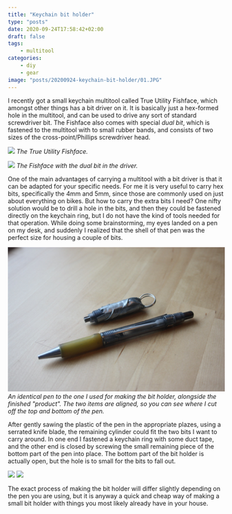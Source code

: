 ```yaml
---
title: "Keychain bit holder"
type: "posts"
date: 2020-09-24T17:58:42+02:00
draft: false
tags:
    - multitool
categories:
    - diy
    - gear
image: "posts/20200924-keychain-bit-holder/01.JPG"
---
```


I recently got a small keychain multitool called True Utility Fishface, which
amongst other things has a bit driver on it. It is basically just a hex-formed
hole in the multitool, and can be used to drive any sort of standard
screwdriver bit. The Fishface also comes with special *dual bit*, which is
fastened to the multitool with to small rubber bands, and consists of two sizes
of the cross-point/Phillips screwdriver head.

![](/posts/20200924-keychain-bit-holder/02.JPG)
*The True Utility Fishface.*

![](/posts/20200924-keychain-bit-holder/03.JPG)
*The Fishface with the dual bit in the driver.*

One of the main advantages of carrying a multitool with a bit driver is that it
can be adapted for your specific needs. For me it is very useful to carry hex
bits, specifically the 4mm and 5mm, since those are commonly used on just about
everything on bikes. But how to carry the extra bits I need? One nifty solution
would be to drill a hole in the bits, and then they could be fastened directly
on the keychain ring, but I do not have the kind of tools needed for that
operation. While doing some brainstorming, my eyes landed on a pen on my desk,
and suddenly I realized that the shell of that pen was the perfect size for
housing a couple of bits.

![](/posts/20200924-keychain-bit-holder/04.JPG)
*An identical pen to the one I used for making the bit holder, alongside the
finished "product". The two items are aligned, so you can see where I cut off
the top and bottom of the pen.*

After gently sawing the plastic of the pen in the appropriate plazes, using a
serrated knife blade, the remaining cylinder could fit the two bits I want to
carry around. In one end I fastened a keychain ring with some duct tape, and
the other end is closed by screwing the small remaining piece of the bottom
part of the pen into place. The bottom part of the bit holder is actually open,
but the hole is to small for the bits to fall out. 

![](/posts/20200924-keychain-bit-holder/05.JPG)
![](/posts/20200924-keychain-bit-holder/06.JPG)

The exact process of making the bit holder will differ
slightly depending on the pen you are using, but it is anyway a quick and cheap
way of making a small bit holder with things you most likely already have in
your house.


